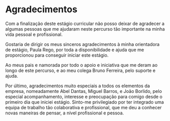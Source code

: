 # Agradecimentos

Com a finalização deste estágio curricular não posso deixar de agradecer a algumas pessoas que me ajudaram neste percurso tão importante na minha vida pessoal e profissional. &#x20;

Gostaria de dirigir os meus sinceros agradecimentos à minha orientadora de estágio, Paula Rego, por toda a disponibilidade e ajuda que me proporcionou para conseguir iniciar este estágio. &#x20;

Ao meus pais e namorada por todo o apoio e iniciativa que me deram ao longo de este percurso, e ao meu colega Bruno Ferreira, pelo suporte e ajuda.

Por último, agradecimentos muito especiais a todos os elementos da empresa, nomeadamente Abel Dantas, Miguel Barros, e João Borlido, pelo especial acompanhamento, interesse e preocupação para comigo desde o primeiro dia que iniciei estágio. Sinto-me privilegiado por ter integrado uma equipa de trabalho tão colaborativa e profissional, que me deu a conhecer novas maneiras de pensar, a nível profissional e pessoa.&#x20;



